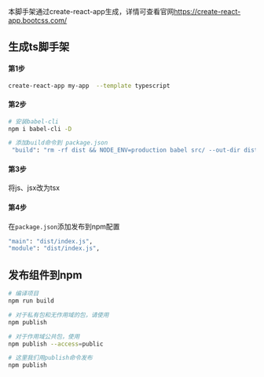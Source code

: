 本脚手架通过create-react-app生成，详情可查看官网<a href="https://create-react-app.bootcss.com/" target="_blank">https://create-react-app.bootcss.com/</a>  

## 生成ts脚手架
#### 第1步
```bash
create-react-app my-app  --template typescript
```
#### 第2步
```bash
# 安装babel-cli
npm i babel-cli -D 

# 添加build命令到 package.json
 "build": "rm -rf dist && NODE_ENV=production babel src/ --out-dir dist --copy-files --ignore __tests__,spec.js,test.js,__snapshots__",
```

#### 第3步
将js、jsx改为tsx


#### 第4步
在```package.json```添加发布到npm配置  

```bash
"main": "dist/index.js",
"module": "dist/index.js",
```

## 发布组件到npm
```bash
# 编译项目
npm run build

# 对于私有包和无作用域的包，请使用 
npm publish

# 对于作用域公共包，使用 
npm publish --access=public

# 这里我们用publish命令发布
npm publish
```